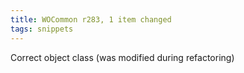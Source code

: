 ```yaml
---
title: WOCommon r283, 1 item changed
tags: snippets
---
```


Correct object class (was modified during refactoring)
